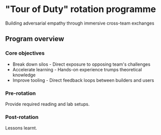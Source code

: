# "Tour of Duty" rotation programme

Building adversarial empathy through immersive cross-team exchanges

## Program overview

### Core objectives

* Break down silos - Direct exposure to opposing team's challenges
* Accelerate learning - Hands-on experience trumps theoretical knowledge
* Improve tooling - Direct feedback loops between builders and users

### Pre-rotation

Provide required reading and lab setups.

### Post-rotation

Lessons learnt.